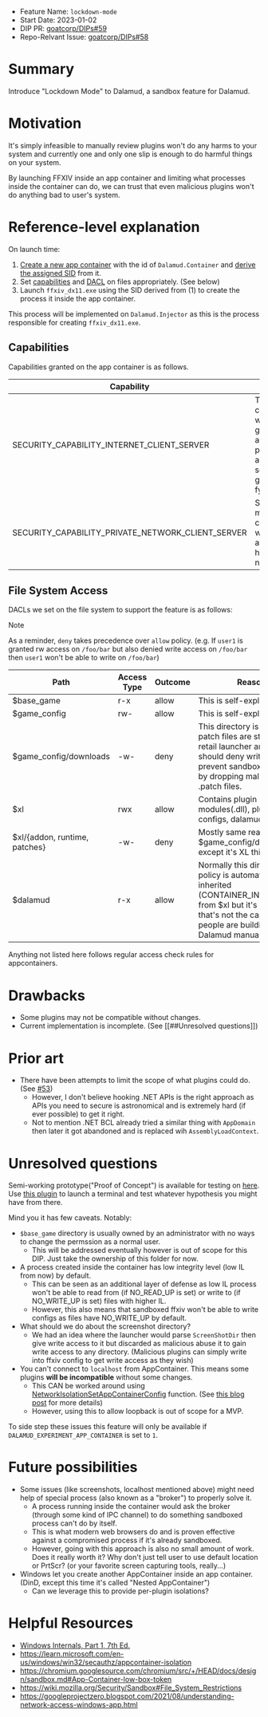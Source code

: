 - Feature Name: `lockdown-mode`
- Start Date: 2023-01-02
- DIP PR: [goatcorp/DIPs#59](https://github.com/goatcorp/DIPs/pull/59)
- Repo-Relvant Issue: [goatcorp/DIPs#58](https://github.com/goatcorp/DIPs/issues/58)

# Summary
Introduce "Lockdown Mode" to Dalamud, a sandbox feature for Dalamud.

# Motivation
It's simply infeasible to manually review plugins won't do any harms to your system and currently one and only one slip is  enough to do harmful things on your system.

By launching FFXIV inside an app container and limiting what processes inside the container can do, we can trust that even malicious plugins won't do anything bad to user's system.

# Reference-level explanation
On launch time:
1. [Create a new app container](https://learn.microsoft.com/en-us/windows/win32/api/userenv/nf-userenv-createappcontainerprofile) with the id of `Dalamud.Container` and [derive the assigned SID](https://learn.microsoft.com/en-us/windows/win32/api/userenv/nf-userenv-deriveappcontainersidfromappcontainername) from it.
2. Set [capabilities](https://learn.microsoft.com/en-us/windows/uwp/packaging/app-capability-declarations) and [DACL](https://learn.microsoft.com/en-us/windows/win32/secauthz/dacls-and-aces) on files appropriately. (See below)
3. Launch `ffxiv_dx11.exe` using the SID derived from (1) to create the process it inside the app container.

This process will be implemented on `Dalamud.Injector` as this is the process responsible for creating `ffxiv_dx11.exe`.

## Capabilities
Capabilities granted on the app container is as follows.

| Capability | Reason |
|------------|----------|
| SECURITY_CAPABILITY_INTERNET_CLIENT_SERVER | To communicate with the game server and some plugins might act as a local server (not game related fyi) as well. |
| SECURITY_CAPABILITY_PRIVATE_NETWORK_CLIENT_SERVER | Some plugins might communicate with devices attached to home network. |

## File System Access
DACLs we set on the file system to support the feature is as follows:

> [!note]
> As a reminder, `deny` takes precedence over `allow` policy. (e.g. If `user1` is granted rw access on `/foo/bar` but also denied write access on `/foo/bar` then `user1` won't be able to write on `/foo/bar`)

| Path | Access Type | Outcome | Reason |
|------|-------|-------------|---------|
| $base_game | r-x | allow | This is self-explaintory. |
| $game_config | rw- | allow | This is self-explaintory. |
| $game_config/downloads | -w- | deny | This directory is where patch files are stored by the retail launcher and thus should deny write access to prevent sandbox escaping by dropping malicious .patch files. |
| $xl | rwx | allow | Contains plugin modules(.dll), plugin configs, dalamud logs, etc. |
| $xl/{addon, runtime, patches} | -w- | deny | Mostly same reason as $game_config/downloads except it's XL this time. |
| $dalamud | r-x | allow | Normally this directory's policy is automatically inherited (CONTAINER_INHERIT_ACE) from $xl but it's possible that's not the case when people are building Dalamud manually. |

Anything not listed here follows regular access check rules for appcontainers.

# Drawbacks
- Some plugins may not be compatible without changes.
- Current implementation is incomplete. (See [[##Unresolved questions]])

# Prior art
- There have been attempts to limit the scope of what plugins could do. (See [#53](https://github.com/goatcorp/DIPs/issues/53))
	- However, I don't believe hooking .NET APIs is the right approach as APIs you need to secure is astronomical and is extremely hard (if ever possible) to get it right.
	- Not to mention .NET BCL already tried a similar thing with `AppDomain` then later it got abandoned and is replaced wih `AssemblyLoadContext`.

# Unresolved questions
Semi-working prototype("Proof of Concept") is available for testing on [here](https://github.com/goatcorp/Dalamud/pull/1048). Use [this plugin](https://github.com/Minoost/Dalamud.TotallyLegitPlugin) to launch a terminal and test whatever hypothesis you might have from there.

Mind you it has few caveats. Notably:
- `$base_game` directory is usually owned by an administrator with no ways to change the permssion as a normal user.
	- This will be addressed eventually however is out of scope for this DIP. Just take the ownership of this folder for now.
- A process created inside the container has low integrity level (low IL from now) by default.
	- This can be seen as an additional layer of defense as low IL process won't be able to read from (if NO_READ_UP is set) or write to (if NO_WRITE_UP is set) files with higher IL.
	- However, this also means that sandboxed ffxiv won't be able to write configs as files have NO_WRITE_UP by default.
- What should we do about the screenshot directory?
	- We had an idea where the launcher would parse `ScreenShotDir` then give write access to it but discarded as malicious abuse it to gain write access to any directory. (Malicious plugins can simply write into ffxiv config to get write access as they wish)
- You can't connect to `localhost` from AppContainer. This means some plugins **will be incompatible** without some changes.
	- This CAN be worked around using [NetworkIsolationSetAppContainerConfig](https://learn.microsoft.com/en-us/windows/win32/api/netfw/nf-netfw-networkisolationsetappcontainerconfig) function. (See [this blog post](https://googleprojectzero.blogspot.com/2021/08/understanding-network-access-windows-app.html) for more details)
	- However, using this to allow loopback is out of scope for a MVP.

To side step these issues this feature will only be available if `DALAMUD_EXPERIMENT_APP_CONTAINER` is set to `1`.

# Future possibilities
- Some issues (like screenshots, localhost mentioned above) might need help of special process (also known as a "broker") to properly solve it.
	- A process running inside the container would ask the broker (through some kind of IPC channel) to do something sandboxed process can't do by itself.
	- This is what modern web browsers do and is proven effective against a compromised process if it's already sandboxed.
	- However, going with this approach is also no small amount of work. Does it really worth it? Why don't just tell user to use default location or PrtScr? (or your favorite screen capturing tools, really...)
- Windows let you create another AppContainer inside an app container. (DinD, except this time it's called "Nested AppContainer")
	- Can we leverage this to provide per-plugin isolations?

# Helpful Resources
- [Windows Internals, Part 1, 7th Ed.](https://learn.microsoft.com/en-us/sysinternals/resources/windows-internals)
- https://learn.microsoft.com/en-us/windows/win32/secauthz/appcontainer-isolation
- https://chromium.googlesource.com/chromium/src/+/HEAD/docs/design/sandbox.md#App-Container-low-box-token
- https://wiki.mozilla.org/Security/Sandbox#File_System_Restrictions
- https://googleprojectzero.blogspot.com/2021/08/understanding-network-access-windows-app.html
